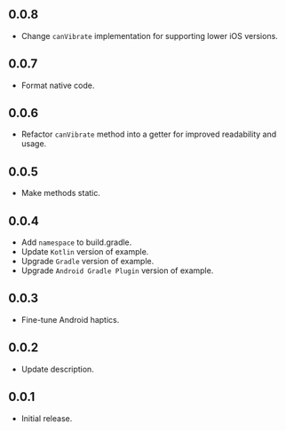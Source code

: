 ## 0.0.8

* Change `canVibrate` implementation for supporting lower iOS versions.

## 0.0.7

* Format native code.

## 0.0.6

* Refactor `canVibrate` method into a getter for improved readability and usage.

## 0.0.5

* Make methods static.

## 0.0.4

* Add `namespace` to build.gradle.
* Update `Kotlin` version of example.
* Upgrade `Gradle` version of example.
* Upgrade `Android Gradle Plugin` version of example.

## 0.0.3

* Fine-tune Android haptics.

## 0.0.2

* Update description.

## 0.0.1

* Initial release.
